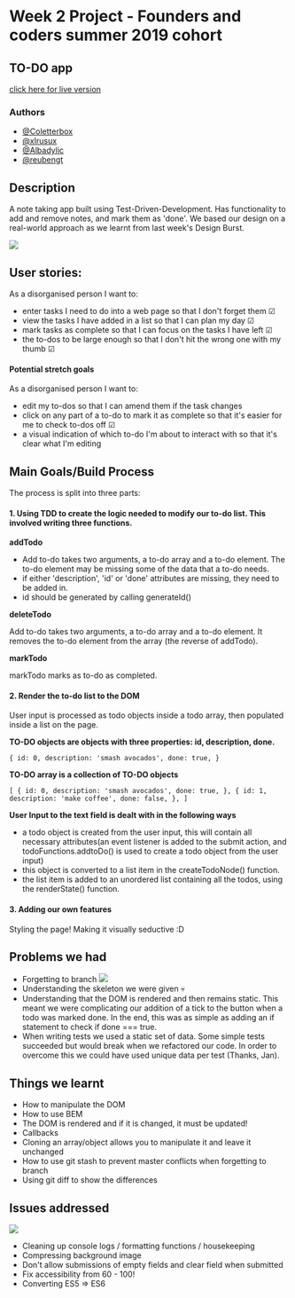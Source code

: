 # Week 2 Project - Founders and coders summer 2019 cohort

## TO-DO app

[click here for live version](https://fac-17.github.io/IJKL-week2-project/)

### Authors

- [@Coletterbox](https://github.com/Coletterbox)
- [@xIrusux](https://github.com/xIrusux)
- [@Albadylic](https://github.com/Albadylic)
- [@reubengt](https://github.com/reubengt)

## Description

A note taking app built using Test-Driven-Development.
Has functionality to add and remove notes, and mark them as 'done'.
We based our design on a real-world approach as we learnt from last week's Design Burst. 

![](https://media.giphy.com/media/26ufnwz3wDUli7GU0/giphy.gif)

## User stories:

As a disorganised person I want to:

- enter tasks I need to do into a web page so that I don't forget them &#x2611;
- view the tasks I have added in a list so that I can plan my day &#x2611;
- mark tasks as complete so that I can focus on the tasks I have left &#x2611;
- the to-dos to be large enough so that I don't hit the wrong one with my thumb &#x2611;

#### Potential stretch goals

As a disorganised person I want to:

- edit my to-dos so that I can amend them if the task changes
- click on any part of a to-do to mark it as complete so that it's easier for me to check to-dos off &#x2611;
- a visual indication of which to-do I'm about to interact with so that it's clear what I'm editing

## Main Goals/Build Process

The process is split into three parts:

#### 1. Using TDD to create the logic needed to modify our to-do list. This involved writing three functions.

**addTodo**

- Add to-do takes two arguments, a to-do array and a to-do element. The to-do element may be missing some of the data that a to-do needs.
- if either 'description', 'id' or 'done' attributes are missing, they need to be added in.
- id should be generated by calling generateId()

**deleteTodo**

Add to-do takes two arguments, a to-do array and a to-do element. It removes the to-do element from the array (the reverse of addTodo).

**markTodo**

markTodo marks as to-do as completed.

#### 2. Render the to-do list to the DOM

User input is processed as todo objects inside a todo array, then populated inside a list on the page.

**TO-DO objects are objects with three properties: id, description, done.**

`{ id: 0, description: 'smash avocados', done: true, }`

**TO-DO array is a collection of TO-DO objects**

`[ { id: 0, description: 'smash avocados', done: true, }, { id: 1, description: 'make coffee', done: false, }, ]`

**User Input to the text field is dealt with in the following ways**

- a todo object is created from the user input, this will contain all necessary attributes(an event listener is added to the submit action, and todoFunctions.addtoDo() is used to create a todo object from the user input)
- this object is converted to a list item in the createTodoNode() function.
- the list item is added to an unordered list containing all the todos, using the renderState() function.

#### 3. Adding our own features

Styling the page! Making it visually seductive :D



## Problems we had

- Forgetting to branch
![](https://media.giphy.com/media/ZZweDJbmPPLYiwQuf9/giphy.gif)
- Understanding the skeleton we were given
:skull:
- Understanding that the DOM is rendered and then remains static. This meant we were complicating our addition of a tick to the button when a todo was marked done. In the end, this was as simple as adding an if statement to check if done === true.
- When writing tests we used a static set of data. Some simple tests succeeded but would break when we refactored our code. In order to overcome this we could have used unique data per test (Thanks, Jan).

## Things we learnt

- How to manipulate the DOM
- How to use BEM
- The DOM is rendered and if it is changed, it must be updated!
- Callbacks
- Cloning an array/object allows you to manipulate it and leave it unchanged
- How to use git stash to prevent master conflicts when forgetting to branch
- Using git diff to show the differences 

## Issues addressed

![](https://media.giphy.com/media/4Mni3cxTuKHDi/giphy.gif)

- Cleaning up console logs / formatting functions / housekeeping
- Compressing background image
- Don't allow submissions of empty fields and clear field when submitted
- Fix accessibility from 60 - 100!
- Converting ES5 => ES6
